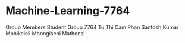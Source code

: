 # Machine-Learning-7764
Group Members Student Group 7764  Tu Thi Cam Phan Santosh Kumar Mphikeleli Mbongiseni Mathonsi
